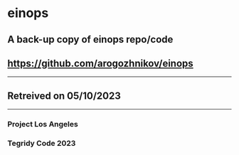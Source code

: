 # einops

## A back-up copy of einops repo/code
## https://github.com/arogozhnikov/einops

***

## Retreived on 05/10/2023

***

### Project Los Angeles
### Tegridy Code 2023
